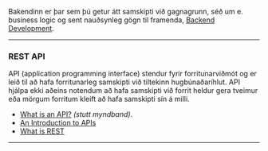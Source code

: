 
Bakendinn er þar sem þú getur átt samskipti við gagnagrunn, séð um e. business logic og sent nauðsynleg gögn til framenda, [Backend Development](https://levelup.gitconnected.com/the-2020-web-developer-roadmap-76503ddfb327#eb3d).

---

### REST API
API (application programming interface) stendur fyrir forritunarviðmót og er leið til að hafa forritunarleg samskipti við tiltekinn hugbúnaðaríhlut. API hjálpa ekki aðeins notendum að hafa samskipti við forrit heldur gera tveimur eða mörgum forritum kleift að hafa samskipti sín á milli. 

* [What is an API?](https://www.youtube.com/watch?v=s7wmiS2mSXY) _(stutt myndband)_.  
* [An Introduction to APIs](https://zapier.com/learn/apis/chapter-1-introduction-to-apis/)  
* [What is REST](https://www.restapitutorial.com/lessons/whatisrest.html)

<!--
* [Creating Web APIs with Python and Flask](https://programminghistorian.org/en/lessons/creating-apis-with-python-and-flask)
* [Python and REST APIs: Interacting With Web Services](https://realpython.com/api-integration-in-python/)
-->

---

<!--
## Flask
[Flask](https://flask.palletsprojects.com/en/2.2.x/) er Python veframmi (_web framework_) sem er byggður á litlum kjarna og auðvelt er að framlengja hann með viðbótum í pakkaformi (_package manager_). Flask er talið meira _Pythonic_ en Django veframminn vegna þess að Flask vefforrit er skýrara (_explicit_). [Flask API](https://tedboy.github.io/flask/interface_api.html).

- [Why Flask+React Should Be The Go-To Stack for New Startups](https://spencerporter2.medium.com/interpreted-why-flask-react-should-be-the-go-to-stack-for-new-startups-306c83d49169)
- [Node.js vs. Flask](https://hostadvice.com/blog/web-hosting/node-js/node-js-vs-flask/#:~:text=Developers%20can%20leverage%20these%20frameworks,created%20to%20extend%20existing%20microframeworks.)
-->

<!--
**Flask Tutorials:**
- [Python Flask From Scratch](https://www.youtube.com/watch?v=zRwy8gtgJ1A)
- [Flask Mega-Tutorial](https://blog.miguelgrinberg.com/post/the-flask-mega-tutorial-part-i-hello-world)
- [FLask todoapp](https://morioh.com/p/0211e637f4db)
-->

<!--
**Flask viðbætur og söfn:**
- WTForm
- flask_login, UserMixin, LoginManager
- flask_bcrypt (hash lykilorð)
- [TinyMCE](https://www.tiny.cloud/)
- Pyrebase4 fyrir Firebase.
- SQLAlchemy (ORM)

* [Data Structures For Python Developers (w/ Flask) - Course](https://www.youtube.com/watch?v=74NW-84BqbA&ab_channel=freeCodeCamp.org) 
- [Vefforritun 2 (3.önn)](https://github.com/vefthroun/Namsefni/tree/main/2-Flask#hva%C3%B0-er-flask)
-->
